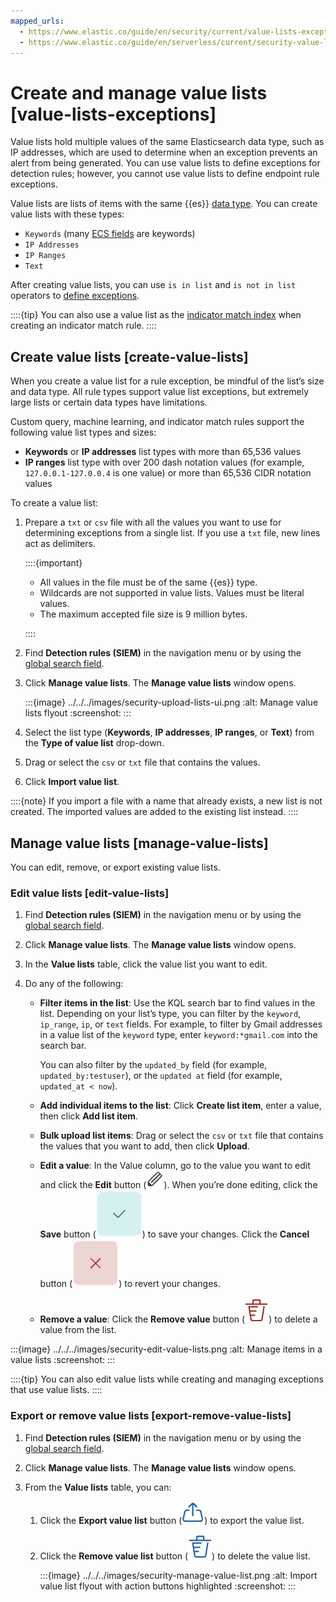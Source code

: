 ```yaml
---
mapped_urls:
  - https://www.elastic.co/guide/en/security/current/value-lists-exceptions.html
  - https://www.elastic.co/guide/en/serverless/current/security-value-lists-exceptions.html
---
```


# Create and manage value lists [value-lists-exceptions]

Value lists hold multiple values of the same Elasticsearch data type, such as IP addresses, which are used to determine when an exception prevents an alert from being generated. You can use value lists to define exceptions for detection rules; however, you cannot use value lists to define endpoint rule exceptions.

Value lists are lists of items with the same {{es}} [data type](asciidocalypse://docs/elasticsearch/docs/reference/elasticsearch/mapping-reference/field-data-types.md). You can create value lists with these types:

* `Keywords` (many [ECS fields](asciidocalypse://docs/ecs/docs/reference/ecs-field-reference.md) are keywords)
* `IP Addresses`
* `IP Ranges`
* `Text`

After creating value lists, you can use `is in list` and `is not in list` operators to [define exceptions](add-manage-exceptions.md).

::::{tip}
You can also use a value list as the [indicator match index](create-detection-rule.md#indicator-value-lists) when creating an indicator match rule.
::::

## Create value lists [create-value-lists]

When you create a value list for a rule exception, be mindful of the list’s size and data type. All rule types support value list exceptions, but extremely large lists or certain data types have limitations.

Custom query, machine learning, and indicator match rules support the following value list types and sizes:

* **Keywords** or **IP addresses** list types with more than 65,536 values
* **IP ranges** list type with over 200 dash notation values (for example, `127.0.0.1-127.0.0.4` is one value) or more than 65,536 CIDR notation values

To create a value list:

1. Prepare a `txt` or `csv` file with all the values you want to use for determining exceptions from a single list. If you use a `txt` file, new lines act as delimiters.

    ::::{important}
    * All values in the file must be of the same {{es}} type.
    * Wildcards are not supported in value lists. Values must be literal values.
    * The maximum accepted file size is 9 million bytes.

    ::::

2. Find **Detection rules (SIEM)** in the navigation menu or by using the [global search field](/explore-analyze/find-and-organize/find-apps-and-objects.md).
3. Click **Manage value lists**. The **Manage value lists** window opens.

    :::{image} ../../../images/security-upload-lists-ui.png
    :alt: Manage value lists flyout
    :screenshot:
    :::

4. Select the list type (**Keywords**, **IP addresses**, **IP ranges**, or **Text**) from the **Type of value list** drop-down.
5. Drag or select the `csv` or `txt` file that contains the values.
6. Click **Import value list**.

::::{note}
If you import a file with a name that already exists, a new list is not created. The imported values are added to the existing list instead.
::::

## Manage value lists [manage-value-lists]

You can edit, remove, or export existing value lists.

### Edit value lists [edit-value-lists]

1. Find **Detection rules (SIEM)** in the navigation menu or by using the [global search field](/explore-analyze/find-and-organize/find-apps-and-objects.md).
2. Click **Manage value lists**. The **Manage value lists** window opens.
3. In the **Value lists** table, click the value list you want to edit.
4. Do any of the following:

    * **Filter items in the list**: Use the KQL search bar to find values in the list. Depending on your list’s type, you can filter by the `keyword`, `ip_range`, `ip`, or `text` fields. For example, to filter by Gmail addresses in a value list of the `keyword` type, enter `keyword:*gmail.com` into the search bar.

        You can also filter by the `updated_by` field (for example, `updated_by:testuser`), or the `updated at` field (for example, `updated_at < now`).

    * **Add individual items to the list**: Click **Create list item**, enter a value, then click **Add list item**.
    * **Bulk upload list items**: Drag or select the `csv` or `txt` file that contains the values that you want to add, then click **Upload**.
    * **Edit a value**: In the Value column, go to the value you want to edit and click the **Edit** button (![Edit button from Manage value lists window](../../../images/security-edit-value-list-item.png "title =20x20")). When you’re done editing, click the **Save** button (![Save button from Manage value lists window](../../../images/security-save-value-list-item-changes.png "title =30x30")) to save your changes. Click the **Cancel** button (![Cancel button from Manage value lists window](../../../images/security-cancel-value-list-item-changes.png "title =30x30")) to revert your changes.
    * **Remove a value**: Click the **Remove value** button (![Remove value list button from Manage value lists window](../../../images/security-remove-value-list-item.png "title =20x20")) to delete a value from the list.


:::{image} ../../../images/security-edit-value-lists.png
:alt: Manage items in a value lists
:screenshot:
:::

::::{tip}
You can also edit value lists while creating and managing exceptions that use value lists.
::::

### Export or remove value lists [export-remove-value-lists]

1. Find **Detection rules (SIEM)** in the navigation menu or by using the [global search field](/explore-analyze/find-and-organize/find-apps-and-objects.md).
2. Click **Manage value lists**. The **Manage value lists** window opens.
3. From the **Value lists** table, you can:

    1. Click the **Export value list** button (![Export button from Manage value lists window](../../../images/security-export-value-list.png "")) to export the value list.
    2. Click the **Remove value list** button (![Remove button from Manage value lists window](../../../images/security-remove-value-list.png "")) to delete the value list.

        :::{image} ../../../images/security-manage-value-list.png
        :alt: Import value list flyout with action buttons highlighted
        :screenshot:
        :::
